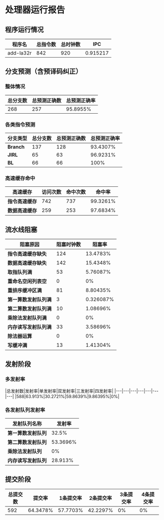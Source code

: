 # 处理器运行报告
## 程序运行情况
|程序名|总指令数|总时钟数|IPC|
|---|---|---|---|
|add-la32r|842|920|0.915217|

## 分支预测（含预译码纠正）
### 整体情况
|总分支数|总预测正确数|总预测正确率|
|---|---|---|
|268|257|95.8955%|

### 各类指令预测
|分支类型|总分支数|总预测正确数|总预测正确率|
|---|---|---|---|
|**Branch**| 137 | 128 | 93.4307%|
|**JIRL**| 65 | 63 | 96.9231%|
|**BL**| 66 | 66 | 100%|

### 高速缓存命中
|高速缓存|访问次数|命中次数|命中率|
|---|---|---|---|
|**指令高速缓存**| 742 | 737 | 99.3261%|
|**数据高速缓存**| 259 | 253 | 97.6834%|
## 流水线阻塞
|阻塞原因|阻塞时钟数|阻塞率|
|---|---|---|
|**指令高速缓存缺失**| 124 | 13.4783%|
|**数据高速缓存缺失**| 142 | 15.4348%|
|**取指队列满**| 53 | 5.76087%|
|**重命名空闲列表空**|0 | 0%|
|**重排序缓冲区满**|81 | 8.80435%|
|**第一算数发射队列满**|3 | 0.326087%|
|**第二算数发射队列满**|10 | 1.08696%|
|**乘除法发射队列满**|0 | 0%|
|**内存读写发射队列满**|33 | 3.58696%|
|**除法器运算**|0 | 0%|
|**写缓冲满**|13 | 1.41304%|

## 发射阶段
### 多发射率
|总发射数|发射率|单发射率|双发射率|三发射率|四发射率|
|---|---|---|---|---|---|---|
|588|63.913%|30.2721%|59.8639%|9.86395%|0%|

### 各发射队列发射率
|发射队列名称|发射率|
|---|---|
|**第一算数发射队列**|32.5%|
|**第二算数发射队列**|53.3696%|
|**乘除法发射队列**|0%|
|**内存读写发射队列**|28.913%|

## 提交阶段
|总提交数|提交率|1条提交率|2条提交率|3条提交率|4条提交率|
|---|---|---|---|---|---|
|592|64.3478%|57.7703%|42.2297%|0%|0%|

